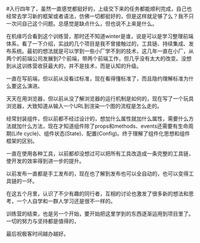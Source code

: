 #入行四年了，虽然一直感觉都挺好的，上级交下来的任务都能顺利完成，自己也经常去学习新的框架或者语法，仿佛一切都挺好的，但是这样就足够了么？我不只一次问自己这个问题。总感觉是缺点什么，但也说不上来是什么。

在机缘巧合看到这个训练营，那时还不知道winter是谁，说是可以是学习整理前端体系，看了一下介绍，实战的几个项目是我不曾接触过的，工具链、持续集成、发布系统。最初的想法就是可以学到一些小厂学不到的技术，这几年一直在小厂，从两个的前端公司发展到7个前端，带两个前端工作，但几乎没有太大的改变。没想到从这训练营收获最大的，并不是技术，而是认知的升级。

一直在写前端，但以前从没看过标准，现在看得懂标准了，而且隐约理解标准为什么要这么演进。

天天在用浏览器，但以前从没了解浏览器的运行机制是如何的，现在写了一个玩具浏览器，大致知道从输入一个URL到渲染一个图的流程是怎么走的。

经常封装组件，但以前都不经过设计的，想加什么属性就加什么属性，需要什么方法就加什么方法，现在才知道组件除了props和methods、events还需要有生命周期(Life cycle)、组件状态(State)、配置(Config)。终于理解了组件化思想和组件框架的区别。

一直在使用各种工具，以前都却没想过可以把所有工具改造成一条完整的工具链，使开发的效率得到进一步的提升。

以前发布一直都是手工发布的，现在也了解到发布也可以全自动的，也可以变得工具链的一环。

在这五个月里，认识了不少有趣的同行者，互相的讨论也激发了很多新的想法和思考，一个人自学和一群人学习还是很不一样的。

训练营的结束，也是另一个开始，要开始把这里学到的东西逐渐运用到项目里了。一切的努力与坚持都是值得的，

最后祝极客时间越办越好。